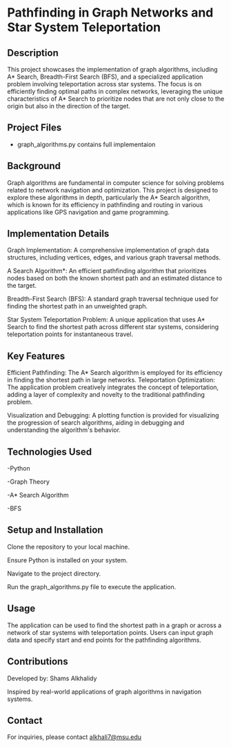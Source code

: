 # Pathfinding in Graph Networks and Star System Teleportation

## Description

This project showcases the implementation of graph algorithms, including A* Search, Breadth-First Search (BFS), and a specialized application problem involving teleportation across star systems. The focus is on efficiently finding optimal paths in complex networks, leveraging the unique characteristics of A* Search to prioritize nodes that are not only close to the origin but also in the direction of the target.

## Project Files

- graph_algorithms.py contains full implementaion

## Background

Graph algorithms are fundamental in computer science for solving problems related to network navigation and optimization. This project is designed to explore these algorithms in depth, particularly the A* Search algorithm, which is known for its efficiency in pathfinding and routing in various applications like GPS navigation and game programming.

## Implementation Details

Graph Implementation: A comprehensive implementation of graph data structures, including vertices, edges, and various graph traversal methods.

A Search Algorithm*: An efficient pathfinding algorithm that prioritizes nodes based on both the known shortest path and an estimated distance to the target.

Breadth-First Search (BFS): A standard graph traversal technique used for finding the shortest path in an unweighted graph.

Star System Teleportation Problem: A unique application that uses A* Search to find the shortest path across different star systems, considering teleportation points for instantaneous travel.

## Key Features

Efficient Pathfinding: The A* Search algorithm is employed for its efficiency in finding the shortest path in large networks.
Teleportation Optimization: The application problem creatively integrates the concept of teleportation, adding a layer of complexity and novelty to the traditional pathfinding problem.

Visualization and Debugging: A plotting function is provided for visualizing the progression of search algorithms, aiding in debugging and understanding the algorithm's behavior.

## Technologies Used

-Python

-Graph Theory

-A* Search Algorithm

-BFS

## Setup and Installation

Clone the repository to your local machine.

Ensure Python is installed on your system.

Navigate to the project directory.

Run the graph_algorithms.py file to execute the application.

## Usage

The application can be used to find the shortest path in a graph or across a network of star systems with teleportation points.
Users can input graph data and specify start and end points for the pathfinding algorithms.

## Contributions

Developed by: Shams Alkhalidy

Inspired by real-world applications of graph algorithms in navigation systems.

## Contact

For inquiries, please contact alkhali7@msu.edu
